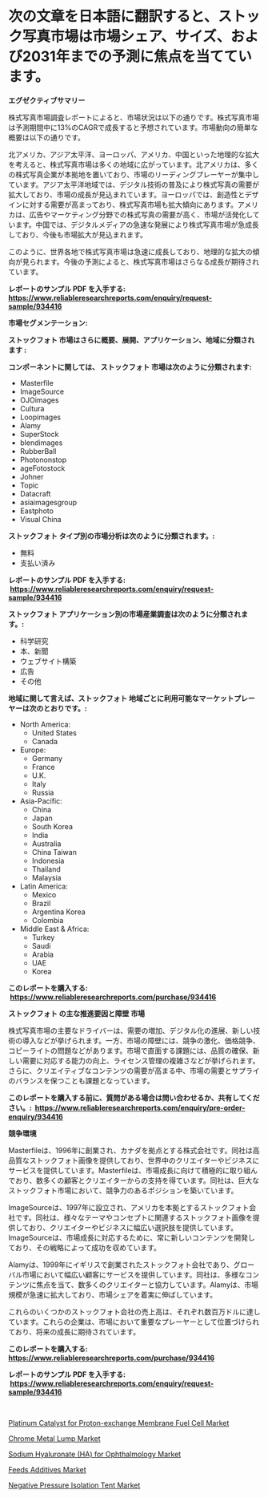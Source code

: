 <p><h1>次の文章を日本語に翻訳すると、ストック写真市場は市場シェア、サイズ、および2031年までの予測に焦点を当てています。</h1></p><p><strong>エグゼクティブサマリー</strong></p>
<p><p>株式写真市場調査レポートによると、市場状況は以下の通りです。株式写真市場は予測期間中に13%のCAGRで成長すると予想されています。市場動向の簡単な概要は以下の通りです。</p><p>北アメリカ、アジア太平洋、ヨーロッパ、アメリカ、中国といった地理的な拡大を考えると、株式写真市場は多くの地域に広がっています。北アメリカは、多くの株式写真企業が本拠地を置いており、市場のリーディングプレーヤーが集中しています。アジア太平洋地域では、デジタル技術の普及により株式写真の需要が拡大しており、市場の成長が見込まれています。ヨーロッパでは、創造性とデザインに対する需要が高まっており、株式写真市場も拡大傾向にあります。アメリカは、広告やマーケティング分野での株式写真の需要が高く、市場が活発化しています。中国では、デジタルメディアの急速な発展により株式写真市場が急成長しており、今後も市場拡大が見込まれます。</p><p>このように、世界各地で株式写真市場は急速に成長しており、地理的な拡大の傾向が見られます。今後の予測によると、株式写真市場はさらなる成長が期待されています。</p></p>
<p><strong>レポートのサンプル PDF を入手する: <a href="https://www.reliableresearchreports.com/enquiry/request-sample/934416">https://www.reliableresearchreports.com/enquiry/request-sample/934416</a></strong></p>
<p><strong>市場セグメンテーション:</strong></p>
<p><strong> ストックフォト 市場はさらに概要、展開、アプリケーション、地域に分類されます :</strong></p>
<p><strong>コンポーネントに関しては、 ストックフォト 市場は次のように分類されます: &nbsp;</strong></p>
<p><ul><li>Masterfile</li><li>ImageSource</li><li>OJOimages</li><li>Cultura</li><li>Loopimages</li><li>Alamy</li><li>SuperStock</li><li>blendimages</li><li>RubberBall</li><li>Photononstop</li><li>ageFotostock</li><li>Johner</li><li>Topic</li><li>Datacraft</li><li>asiaimagesgroup</li><li>Eastphoto</li><li>Visual China</li></ul></p>
<p><strong> ストックフォト タイプ別の市場分析は次のように分類されます。:</strong></p>
<p><ul><li>無料</li><li>支払い済み</li></ul></p>
<p><strong>レポートのサンプル PDF を入手する: &nbsp;<a href="https://www.reliableresearchreports.com/enquiry/request-sample/934416">https://www.reliableresearchreports.com/enquiry/request-sample/934416</a></strong></p>
<p><strong> ストックフォト アプリケーション別の市場産業調査は次のように分類されます。:</strong></p>
<p><ul><li>科学研究</li><li>本、新聞</li><li>ウェブサイト構築</li><li>広告</li><li>その他</li></ul></p>
<p><strong>地域に関して言えば、ストックフォト 地域ごとに利用可能なマーケットプレーヤーは次のとおりです。:</strong></p>
<p><ul>
    <li>
        North America:
        <ul>
            <li>United States</li>
            <li>Canada</li>
        </ul>
    </li>
    <li>
        Europe:
        <ul>
            <li>Germany</li>
            <li>France</li>
            <li>U.K.</li>
            <li>Italy</li>
            <li>Russia</li>
        </ul>
    </li>
    <li>
        Asia-Pacific:
        <ul>
            <li>China</li>
            <li>Japan</li>
            <li>South Korea</li>
            <li>India</li>
            <li>Australia</li>
            <li>China Taiwan</li>
            <li>Indonesia</li>
            <li>Thailand</li>
            <li>Malaysia</li>
        </ul>
    </li>
    <li>
        Latin America:
        <ul>
            <li>Mexico</li>
            <li>Brazil</li>
            <li>Argentina Korea</li>
            <li>Colombia</li>
        </ul>
    </li>
    <li>
        Middle East & Africa:
        <ul>
            <li>Turkey</li>
            <li>Saudi</li>
            <li>Arabia</li>
            <li>UAE</li>
            <li>Korea</li>
        </ul>
    </li>
    </ul></p>
<p><strong>このレポートを購入する: &nbsp;<a href="https://www.reliableresearchreports.com/purchase/934416">https://www.reliableresearchreports.com/purchase/934416</a></strong></p>
<p><strong>ストックフォト の主な推進要因と障壁 市場</strong></p>
<p><p>株式写真市場の主要なドライバーは、需要の増加、デジタル化の進展、新しい技術の導入などが挙げられます。一方、市場の障壁には、競争の激化、価格競争、コピーライトの問題などがあります。市場で直面する課題には、品質の確保、新しい需要に対応する能力の向上、ライセンス管理の複雑さなどが挙げられます。さらに、クリエイティブなコンテンツの需要が高まる中、市場の需要とサプライのバランスを保つことも課題となっています。</p></p>
<p><strong>このレポートを購入する前に、質問がある場合は問い合わせるか、共有してください。:&nbsp; <a href="https://www.reliableresearchreports.com/enquiry/pre-order-enquiry/934416">https://www.reliableresearchreports.com/enquiry/pre-order-enquiry/934416</a></strong></p>
<p><strong>競争環境</strong></p>
<p><p>Masterfileは、1996年に創業され、カナダを拠点とする株式会社です。同社は高品質なストックフォト画像を提供しており、世界中のクリエイターやビジネスにサービスを提供しています。Masterfileは、市場成長に向けて積極的に取り組んでおり、数多くの顧客とクリエイターからの支持を得ています。同社は、巨大なストックフォト市場において、競争力のあるポジションを築いています。</p><p>ImageSourceは、1997年に設立され、アメリカを本拠とするストックフォト会社です。同社は、様々なテーマやコンセプトに関連するストックフォト画像を提供しており、クリエイターやビジネスに幅広い選択肢を提供しています。ImageSourceは、市場成長に対応するために、常に新しいコンテンツを開発しており、その戦略によって成功を収めています。</p><p>Alamyは、1999年にイギリスで創業されたストックフォト会社であり、グローバル市場において幅広い顧客にサービスを提供しています。同社は、多様なコンテンツに焦点を当て、数多くのクリエイターと協力しています。Alamyは、市場規模が急速に拡大しており、市場シェアを着実に伸ばしています。</p><p>これらのいくつかのストックフォト会社の売上高は、それぞれ数百万ドルに達しています。これらの企業は、市場において重要なプレーヤーとして位置づけられており、将来の成長に期待されています。</p></p>
<p><strong>このレポートを購入する: &nbsp; <a href="https://www.reliableresearchreports.com/purchase/934416">https://www.reliableresearchreports.com/purchase/934416</a></strong></p>
<p><strong>レポートのサンプル PDF を入手する: &nbsp;<a href="https://www.reliableresearchreports.com/enquiry/request-sample/934416">https://www.reliableresearchreports.com/enquiry/request-sample/934416</a></strong><strong></strong></p>
<p>&nbsp;</p>
<p><p><a href="https://crocus-run-b5a.notion.site/Platinum-Catalyst-for-Proton-exchange-Membrane-Fuel-Cell-Market-Size-Focuses-on-Market-Dynamics-In--6d60669b2aeb4bada1e7b4bcd133f82e">Platinum Catalyst for Proton-exchange Membrane Fuel Cell Market</a></p><p><a href="https://metal-farmhouse-e95.notion.site/Chrome-Metal-Lump-Market-Size-Share-Trends-Analysis-Report-By-Application-Regional-Outlook-Comp-7326c32c9d534463ab05cbaf56b8d7a8">Chrome Metal Lump Market</a></p><p><a href="https://gratis-rainforest-2ca.notion.site/Sodium-Hyaluronate-HA-for-Ophthalmology-Market-Size-and-Examines-its-Market-Scope-with-a-Primary-4e1c7cda427f4f13b3429ce5ff24e6ac">Sodium Hyaluronate (HA) for Ophthalmology Market</a></p><p><a href="https://view.publitas.com/reportprime-1/feeds-additives-market-size-2024-2031-global-industrial-analysis-key-geographical-regions-market-share-top-key-players-product-types-and-forecast-research-report/">Feeds Additives Market</a></p><p><a href="https://view.publitas.com/reportprime-1/negative-pressure-isolation-tent-market-research-report-provides-critical-insights-that-can-help-shape-business-development-and-investment-strategies/">Negative Pressure Isolation Tent Market</a></p></p>